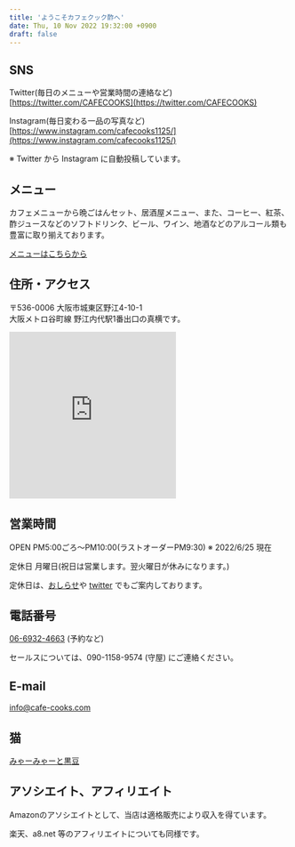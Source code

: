 ```yaml
---
title: 'ようこそカフェクック酢へ'
date: Thu, 10 Nov 2022 19:32:00 +0900
draft: false
---
```


SNS
---

Twitter(毎日のメニューや営業時間の連絡など) [https://twitter.com/CAFECOOKS](https://twitter.com/CAFECOOKS)

Instagram(毎日変わる一品の写真など) [https://www.instagram.com/cafecooks1125/](https://www.instagram.com/cafecooks1125/)

※ Twitter から Instagram に自動投稿しています。

メニュー
----

カフェメニューから晩ごはんセット、居酒屋メニュー、また、コーヒー、紅茶、酢ジュースなどのソフトドリンク、ビール、ワイン、地酒などのアルコール類も豊富に取り揃えております。

[メニューはこちらから](/menu/)

住所・アクセス
-------

〒536-0006 大阪市城東区野江4-10-1<br>
大阪メトロ谷町線 野江内代駅1番出口の真横です。

<iframe src="https://www.google.com/maps/embed?pb=!1m18!1m12!1m3!1d3279.8321865966955!2d135.5367334151636!3d34.70941238043217!2m3!1f0!2f0!3f0!3m2!1i1024!2i768!4f13.1!3m3!1m2!1s0x6000e124bb47ed31%3A0xf9afc76f0d450c5c!2z44CSNTM0LTAwMTMg5aSn6Ziq5bqc5aSn6Ziq5biC6YO95bO25Yy65YaF5Luj55S677yR5LiB55uu77yY4oiS77yY!5e0!3m2!1sja!2sjp!4v1656415753985!5m2!1sja!2sjp" width="300" height="300" style="border:0;" allowfullscreen="" loading="lazy" referrerpolicy="no-referrer-when-downgrade"></iframe>


営業時間
----

OPEN PM5:00ごろ〜PM10:00(ラストオーダーPM9:30) ※ 2022/6/25 現在

定休日 月曜日(祝日は営業します。翌火曜日が休みになります。)

定休日は、[おしらせ](/posts/)や [twitter](https://twitter.com/cafecooks "https://twitter.com/cafecooks") でもご案内しております。

電話番号
----

[06-6932-4663](TEL:06-6932-4663) (予約など)

セールスについては、090-1158-9574 (守屋) にご連絡ください。

E-mail
------

info@cafe-cooks.com

猫
-

[みゃーみゃーと黒豆](/みゃー通信/)

アソシエイト、アフィリエイト
--------------

Amazonのアソシエイトとして、当店は適格販売により収入を得ています。

楽天、a8.net 等のアフィリエイトについても同様です。
